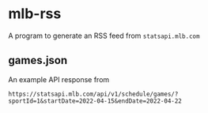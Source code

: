 # mlb-rss

A program to generate an RSS feed from `statsapi.mlb.com`

## games.json

An example API response from

`https://statsapi.mlb.com/api/v1/schedule/games/?sportId=1&startDate=2022-04-15&endDate=2022-04-22`
